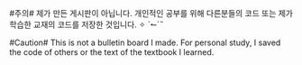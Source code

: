 #주의# 제가 만든 게시판이 아닙니다.  개인적인 공부를 위해 다른분들의 코드 또는 제가 학습한 교재의 코드를 저장한 것입니다. ✧ `↼´˵

#Caution# This is not a bulletin board I made. For personal study, I saved the code of others or the text of the textbook I learned.
